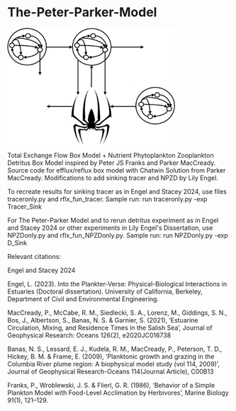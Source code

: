 # The-Peter-Parker-Model
<img src="https://github.com/lmengel422/The-Peter-Parker-Model/blob/main/PPM_logo.png" width="75%" height="75%">

Total Exchange Flow Box Model + Nutrient Phytoplankton Zooplankton Detritus Box Model inspired by Peter JS Franks and Parker MacCready. Source code for efflux/reflux box model with Chatwin Solution from Parker MacCready. Modifications to add sinking tracer and NPZD by Lily Engel. 

To recreate results for sinking tracer as in Engel and Stacey 2024, use files traceronly.py and rflx_fun_tracer. Sample run: run traceronly.py -exp Tracer_Sink

For The Peter-Parker Model and to rerun detritus experiment as in Engel and Stacey 2024 or other experiments in Lily Engel's Dissertation, use NPZDonly.py and rflx_fun_NPZDonly.py. Sample run: run NPZDonly.py -exp D_Sink 

Relevant citations:

Engel and Stacey 2024

Engel, L. (2023). Into the Plankter-Verse: Physical-Biological Interactions in Estuaries (Doctoral dissertation). University of California, Berkeley, Department of Civil and Environmental Engineering.

MacCready, P., McCabe, R. M., Siedlecki, S. A., Lorenz, M., Giddings, S. N., Bos, J., Albertson, S., Banas, N. S. & Garnier, S. (2021), ‘Estuarine Circulation, Mixing, and Residence Times in the Salish Sea’, Journal of Geophysical Research: Oceans 126(2), e2020JC016738 

Banas, N. S., Lessard, E. J., Kudela, R. M., MacCready, P., Peterson, T. D., Hickey, B. M. & Frame, E. (2009), ‘Planktonic growth and grazing in the Columbia River plume region: A biophysical model study (vol 114, 2009)’, Journal of Geophysical Research-Oceans 114(Journal Article), C00B13

Franks, P., Wroblewski, J. S. & Flierl, G. R. (1986), ‘Behavior of a Simple Plankton Model with Food-Level Acclimation by Herbivores’, Marine Biology 91(1), 121–129.
